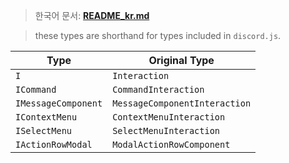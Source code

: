 > 한국어 문서: [**README_kr.md**](README_kr.md)

> these types are shorthand for types included in `discord.js`.

| Type                | Original Type                 |
| ------------------- | ----------------------------- |
| `I`                 | `Interaction`                 |
| `ICommand`          | `CommandInteraction`          |
| `IMessageComponent` | `MessageComponentInteraction` |
| `IContextMenu`      | `ContextMenuInteraction`      |
| `ISelectMenu`       | `SelectMenuInteraction`       |
| `IActionRowModal`   | `ModalActionRowComponent`     |
